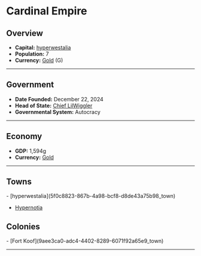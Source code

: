 <!--UNDEDITED FILE, remove this entire line if this file has been edited!-->
# <!--NAME-->Cardinal Empire<!--NAME-->

## Overview

- **Capital:** <!--CAPITAL_LINK-->[hyperwestalia](5f0c8823-867b-4a98-bcf8-d8de43a75b98_town)<!--CAPITAL_LINK-->
- **Population:** <!--POPULATION-->7<!--POPULATION-->
- **Currency:** <!--CURRENCY_LINK-->[Gold](Gold_currency)<!--CURRENCY_LINK--> (<!--CURRENCY_ABV-->G<!--CURRENCY_ABV-->)

---

## Government

- **Date Founded:** <!--FOUNDED-->December 22, 2024<!--FOUNDED-->
- **Head of State:** <!--LEADER_TITLE_LINK-->[Chief LilWiggler](LilWiggler_user)<!--LEADER_TITLE_LINK-->
- **Governmental System:** <!--GOVERNMENT-->Autocracy<!--GOVERNMENT-->

---

## Economy

- **GDP:** <!--GDP-->1,594g<!--GDP-->
- **Currency:** <!--CURRENCY_LINK-->[Gold](Gold_currency)<!--CURRENCY_LINK-->

---

## Towns

<!--TOWNS-->- [hyperwestalia](5f0c8823-867b-4a98-bcf8-d8de43a75b98_town)
- [Hypernotia](26f9802a-244f-4f1b-8be4-5f49dbb80b7f_town)<!--TOWNS-->

## Colonies

<!--COLONIES-->- [Fort Koof](9aee3ca0-adc4-4402-8289-6071f92a65e9_town)<!--COLONIES-->

---